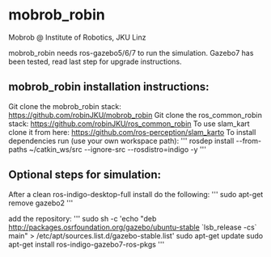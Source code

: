 # mobrob_robin
Mobrob @ Institute of Robotics, JKU Linz

mobrob_robin needs ros-gazebo5/6/7 to run the simulation.
Gazebo7 has been tested, read last step for upgrade instructions.

## mobrob_robin installation instructions:

Git clone the mobrob_robin stack: https://github.com/robinJKU/mobrob_robin
Git clone the ros_common_robin stack: https://github.com/robinJKU/ros_common_robin
To use slam_kart clone it from here: https://github.com/ros-perception/slam_karto
To install dependencies run (use your own workspace path):
'''
rosdep install --from-paths ~/catkin_ws/src --ignore-src --rosdistro=indigo -y
'''


## Optional steps for simulation:
After a clean ros-indigo-desktop-full install do the following:
'''
sudo apt-get remove gazebo2
'''

add the repository:
'''
sudo sh -c 'echo "deb http://packages.osrfoundation.org/gazebo/ubuntu-stable \`lsb_release -cs\` main" > /etc/apt/sources.list.d/gazebo-stable.list'
sudo apt-get update
sudo apt-get install ros-indigo-gazebo7-ros-pkgs
'''
